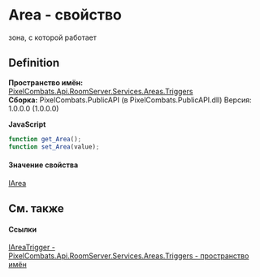 # Area - свойство


зона, с которой работает



## Definition
**Пространство имён:** <a href="4f427198-2b1e-a053-5a6c-40f068fcb995">PixelCombats.Api.RoomServer.Services.Areas.Triggers</a>  
**Сборка:** PixelCombats.PublicAPI (в PixelCombats.PublicAPI.dll) Версия: 1.0.0.0 (1.0.0.0)

**JavaScript**
``` JavaScript
function get_Area();
function set_Area(value);
```



#### Значение свойства
<a href="751e2240-cdf8-62a5-f071-0b54a73d2b57">IArea</a>

## См. также


#### Ссылки
<a href="b0ea3d3a-a4ab-fda0-8ac2-b469dd6b3d8f">IAreaTrigger - </a>  
<a href="4f427198-2b1e-a053-5a6c-40f068fcb995">PixelCombats.Api.RoomServer.Services.Areas.Triggers - пространство имён</a>  
